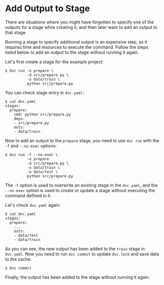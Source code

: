# Add Output to Stage

There are situations where you might have forgotten to specify one of the
<abbr>outputs</abbr> for a stage while creating it, and then later want to add
an output to that stage.

Running a stage to specify additional output is an expensive step, as it
requires time and resources to execute the command. Follow the steps listed
below to add an output to the stage without running it again.

Let's first create a stage for the example <abbr>project</abbr>:

```dvc
$ dvc run -n prepare \
          -d src/prepare.py \
          -o data/train \
          python src/prepare.py
```

You can check stage entry in `dvc.yaml`:

```dvc
$ cat dvc.yaml
stages:
  prepare:
    cmd: python src/prepare.py
    deps:
    - src/prepare.py
    outs:
    - data/train
```

Now to add an output to the `prepare` stage, you need to use `dvc run` with the
`-f` and `--no-exec` options:

```dvc
$ dvc run -f --no-exec \
          -n prepare
          -d src/prepare.py \
          -o data/train \
          -o data/test \
          python src/prepare.py
```

The `-f` option is used to overwrite an existing stage in the `dvc.yaml`, and
the `--no-exec` option is used to create or update a stage without executing the
command defined in it.

Let's check `dvc.yaml` again:

```dvc
$ cat dvc.yaml
stages:
  prepare:
    ...
    outs:
    - data/test
    - data/train
```

As you can see, the new output has been added to the `train` stage in
`dvc.yaml`. Now you need to run `dvc commit` to update `dvc.lock` and save data
to the <abbr>cache</abbr>:

```dvc
$ dvc commit
```

Finally, the output has been added to the stage without running it again.
